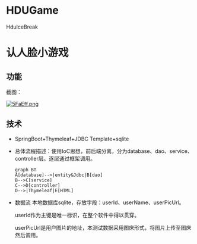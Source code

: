 # HDUGame
HduIceBreak
# 认人脸小游戏

## 功能

截图：

[![5FaEff.png](https://z3.ax1x.com/2021/10/09/5FaEff.png)](https://imgtu.com/i/5FaEff)

## 技术

* SpringBoot+Thymeleaf+JDBC Template+sqlite

* 总体流程描述：使用IoC思想，前后端分离，分为database、dao、service、controller层。逐层通过框架调用。

  ```mermaid
  graph BT
  A[database]-->|entity&Jdbc|B[dao]
  B-->C[service]
  C-->D[controller]
  D-->|Thymeleaf|E[HTML]
  ```

* 数据流
  本地数据库sqlite，存放字段：userId、userName、userPicUrl。

  userId作为主键是唯一标识，在整个软件中得以贯穿。

  userPicUrl是用户图片的地址，本测试数据采用图床形式，将图片上传至图床然后调用。

